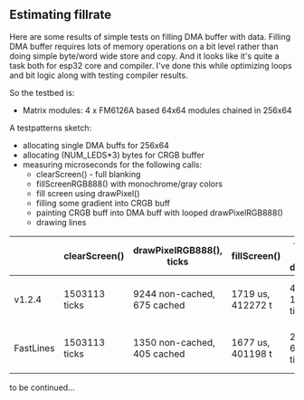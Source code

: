 ## Estimating fillrate
  
Here are some results of simple tests on filling DMA buffer with data.
Filling DMA buffer requires lots of memory operations on a bit level rather than doing simple byte/word wide store and copy. And it looks like it's quite a task both for esp32 core and compiler. 
I've done this while optimizing loops and bit logic along with testing compiler results.

So the testbed is:
 - Matrix modules: 4 x FM6126A based 64x64 modules chained in 256x64

A testpatterns sketch:
 - allocating single DMA buffs for 256x64
 - allocating (NUM_LEDS*3) bytes for CRGB buffer
 - measuring microseconds for the following calls:
   - clearScreen() - full blanking
   - fillScreenRGB888() with monochrome/gray colors
   - fill screen using drawPixel()
   - filling some gradient into CRGB buff
   - painting CRGB buff into DMA buff with looped drawPixelRGB888()
   - drawing lines


||clearScreen()|drawPixelRGB888(), ticks|fillScreen()|fillScreen with a drawPixel()|fillRect() over Matrix|V-line with drawPixel|fast-V-line|H-line with drawPixel|fast-H-line|
|--|--|--|--|--|--|--|--|--|--|
|v1.2.4|1503113 ticks|9244 non-cached, 675 cached|1719 us, 412272 t|47149 us, 11315418 ticks|-|24505 us, 5880209 ticks|-|24200 us|-|
|FastLines|1503113 ticks|1350 non-cached, 405 cached|1677 us, 401198 t|28511 us, 6841440 ticks|10395 us|14462 us, 3469605 ticks|10391 us, 2492743 ticks|14575 us|5180 us, 1242041 ticks|

to be continued...